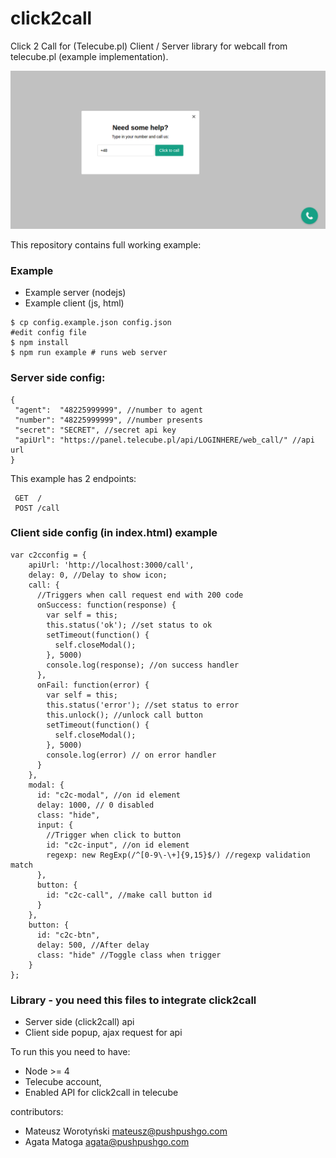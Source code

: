 # click2call

Click 2 Call for (Telecube.pl)
Client / Server library for webcall from telecube.pl (example implementation).

![ScreenShot](/screen.png)

This repository contains full working example:

### Example
 - Example server (nodejs)
 - Example client (js, html)
```
$ cp config.example.json config.json
#edit config file
$ npm install
$ npm run example # runs web server
```

### Server side config:
```
{
 "agent":  "48225999999", //number to agent
 "number": "48225999999", //number presents
 "secret": "SECRET", //secret api key
 "apiUrl": "https://panel.telecube.pl/api/LOGINHERE/web_call/" //api url
}
```

This example has 2 endpoints:
```
 GET  /
 POST /call
```

### Client side config (in index.html) example
```
var c2cconfig = {
    apiUrl: 'http://localhost:3000/call',
    delay: 0, //Delay to show icon;
    call: {
      //Triggers when call request end with 200 code
      onSuccess: function(response) {
        var self = this;
        this.status('ok'); //set status to ok
        setTimeout(function() {
          self.closeModal();
        }, 5000)
        console.log(response); //on success handler
      },
      onFail: function(error) {
        var self = this;
        this.status('error'); //set status to error
        this.unlock(); //unlock call button
        setTimeout(function() {
          self.closeModal();
        }, 5000)
        console.log(error) // on error handler
      }
    },
    modal: {
      id: "c2c-modal", //on id element
      delay: 1000, // 0 disabled
      class: "hide",
      input: {
        //Trigger when click to button
        id: "c2c-input", //on id element
        regexp: new RegExp(/^[0-9\-\+]{9,15}$/) //regexp validation match
      },
      button: {
        id: "c2c-call", //make call button id
      }
    },
    button: {
      id: "c2c-btn",
      delay: 500, //After delay
      class: "hide" //Toggle class when trigger
    }
};
```

### Library - you need this files to integrate click2call
 - Server side (click2call) api
 - Client side popup, ajax request for api

 To run this you need to have:
  - Node >= 4
  - Telecube account,
  - Enabled API for click2call in telecube

contributors: 
 - Mateusz Worotyński <mateusz@pushpushgo.com>
 - Agata Matoga <agata@pushpushgo.com>